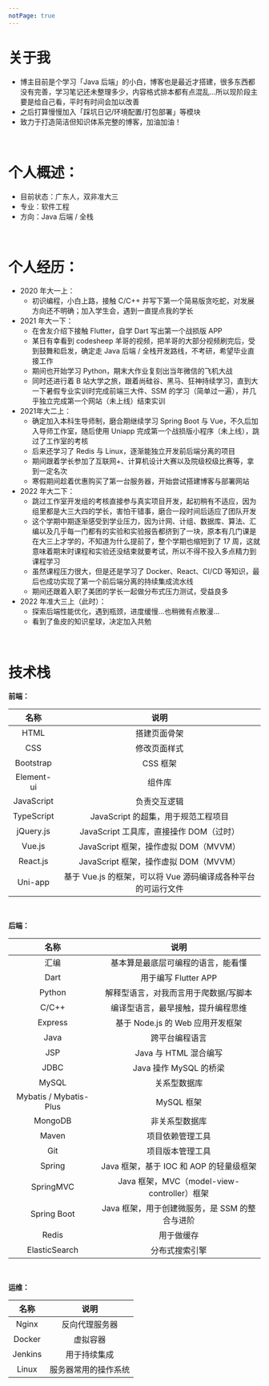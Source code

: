 ```yaml
---
notPage: true
---
```




# 关于我

- 博主目前是个学习「Java 后端」的小白，博客也是最近才搭建，很多东西都没有完善，学习笔记还未整理多少，内容格式排本都有点混乱...所以现阶段主要是给自己看，平时有时间会加以改善
- 之后打算慢慢加入「踩坑日记/环境配置/打包部署」等模块
- 致力于打造简洁但知识体系完整的博客，加油加油！

<br/>

# 个人概述：

- 目前状态：广东人，双非准大三
- 专业：软件工程
- 方向：Java 后端 / 全栈

<br/>

# 个人经历：

- 2020 年大一上：
  - 初识编程，小白上路，接触 C/C++ 并写下第一个简易版贪吃蛇，对发展方向还不明确；加入学生会，遇到一直提点我的学长
- 2021 年大一下：
  - 在舍友介绍下接触 Flutter，自学 Dart 写出第一个战损版 APP
  - 某日有幸看到 codesheep 羊哥的视频，把羊哥的大部分视频刷完后，受到鼓舞和启发，确定走 Java 后端 / 全栈开发路线，不考研，希望毕业直接工作
  - 期间也开始学习 Python，期末大作业复刻出当年微信的飞机大战
  - 同时还进行着 B 站大学之旅，跟着尚硅谷、黑马、狂神持续学习，直到大一下暑假专业实训时完成前端三大件、SSM 的学习（简单过一遍），并几乎独立完成第一个网站（未上线）结束实训
- 2021年大二上：
  - 确定加入本科生导师制，磨合期继续学习 Spring Boot 与 Vue，不久后加入导师工作室，随后使用 Uniapp 完成第一个战损版小程序（未上线），跳过了工作室的考核
  - 后来还学习了 Redis 与 Linux，逐渐能独立开发前后端分离的项目
  - 期间跟着学长参加了互联网+、计算机设计大赛以及院级校级比赛等，拿到一定名次
  - 寒假期间趁着优惠购买了第一台服务器，开始尝试搭建博客与部署网站
- 2022 年大二下：
  - 跳过工作室开发组的考核直接参与真实项目开发，起初稍有不适应，因为组里都是大三大四的学长，害怕干错事，磨合一段时间后适应了团队开发
  - 这个学期中期逐渐感受到学业压力，因为计网、计组、数据库、算法、汇编以及几乎每一门都有的实验和实验报告都挤到了一块，原本有几门课是在大三上才学的，不知道为什么提前了，整个学期也缩短到了 17 周，这就意味着期末时课程和实验还没结束就要考试，所以不得不投入多点精力到课程学习
  - 虽然课程压力很大，但是还是学习了 Docker、React、CI/CD 等知识，最后也成功实现了第一个前后端分离的持续集成流水线
  - 期间还跟着入职了美团的学长一起做分布式压力测试，受益良多
- 2022 年准大三上（此时）：
  - 探索后端性能优化，遇到瓶颈，进度缓慢...也稍微有点散漫...
  - 看到了鱼皮的知识星球，决定加入共勉

<br/>

# 技术栈
**前端：**

|    名称    |                             说明                             |
| :--------: | :----------------------------------------------------------: |
|    HTML    |                         搭建页面骨架                         |
|    CSS     |                         修改页面样式                         |
| Bootstrap  |                           CSS 框架                           |
| Element-ui |                            组件库                            |
| JavaScript |                         负责交互逻辑                         |
| TypeScript |             JavaScript 的超集，用于规范工程项目              |
| jQuery.js  |           JavaScript 工具库，直接操作 DOM（过时）            |
|   Vue.js   |            JavaScript 框架，操作虚拟 DOM（MVVM）             |
|  React.js  |            JavaScript 框架，操作虚拟 DOM（MVVM）             |
|  Uni-app   | 基于 Vue.js 的框架，可以将 Vue 源码编译成各种平台的可运行文件 |

<br/>

**后端：**

|          名称          |                      说明                      |
| :--------------------: | :--------------------------------------------: |
|          汇编          |       基本算是最底层可编程的语言，能看懂       |
|          Dart          |              用于编写 Flutter APP              |
|         Python         |     解释型语言，对我而言用于爬数据/写脚本      |
|         C/C++          |       编译型语言，最早接触，提升编程思维       |
|        Express         |        基于 Node.js 的 Web 应用开发框架        |
|          Java          |                 跨平台编程语言                 |
|          JSP           |             Java 与 HTML 混合编写              |
|          JDBC          |             Java 操作 MySQL 的桥梁             |
|         MySQL          |                  关系型数据库                  |
| Mybatis / Mybatis-Plus |                   MySQL 框架                   |
|        MongoDB         |                 非关系型数据库                 |
|         Maven          |                项目依赖管理工具                |
|          Git           |                项目版本管理工具                |
|         Spring         |    Java 框架，基于 IOC 和 AOP 的轻量级框架     |
|       SpringMVC        |  Java 框架，MVC（model-view-controller）框架   |
|      Spring Boot       | Java 框架，用于创建微服务，是 SSM 的整合与进阶 |
|         Redis          |                   用于做缓存                   |
|     ElasticSearch      |                 分布式搜索引擎                 |

<br/>

**运维：**

|  名称   |         说明         |
| :-----: | :------------------: |
|  Nginx  |    反向代理服务器    |
| Docker  |       虚拟容器       |
| Jenkins |     用于持续集成     |
|  Linux  | 服务器常用的操作系统 |



<br/>